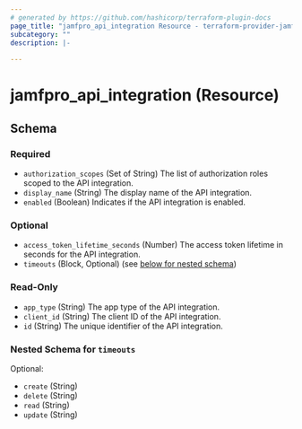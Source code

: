 ```yaml
---
# generated by https://github.com/hashicorp/terraform-plugin-docs
page_title: "jamfpro_api_integration Resource - terraform-provider-jamfpro"
subcategory: ""
description: |-
  
---
```


# jamfpro_api_integration (Resource)





<!-- schema generated by tfplugindocs -->
## Schema

### Required

- `authorization_scopes` (Set of String) The list of authorization roles scoped to the API integration.
- `display_name` (String) The display name of the API integration.
- `enabled` (Boolean) Indicates if the API integration is enabled.

### Optional

- `access_token_lifetime_seconds` (Number) The access token lifetime in seconds for the API integration.
- `timeouts` (Block, Optional) (see [below for nested schema](#nestedblock--timeouts))

### Read-Only

- `app_type` (String) The app type of the API integration.
- `client_id` (String) The client ID of the API integration.
- `id` (String) The unique identifier of the API integration.

<a id="nestedblock--timeouts"></a>
### Nested Schema for `timeouts`

Optional:

- `create` (String)
- `delete` (String)
- `read` (String)
- `update` (String)
